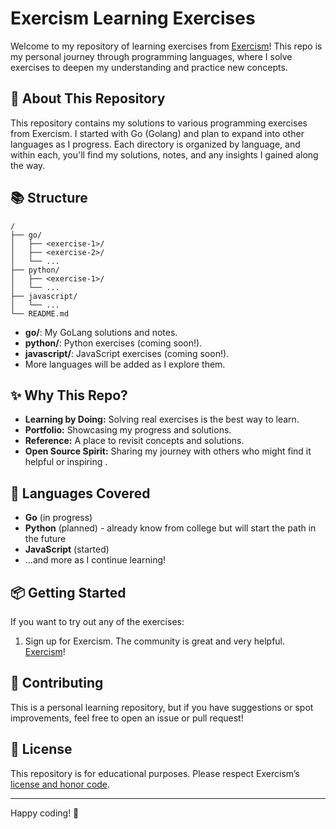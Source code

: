 # Exercism Learning Exercises

Welcome to my repository of learning exercises from [Exercism](https://exercism.org/)! This repo is my personal journey through programming languages, where I solve exercises to deepen my understanding and practice new concepts.

## 🚀 About This Repository

This repository contains my solutions to various programming exercises from Exercism. I started with Go (Golang) and plan to expand into other languages as I progress. Each directory is organized by language, and within each, you'll find my solutions, notes, and any insights I gained along the way.

## 📚 Structure

```
/
├── go/
│   ├── <exercise-1>/
│   ├── <exercise-2>/
│   └── ...
├── python/
│   ├── <exercise-1>/
│   └── ...
├── javascript/
│   └── ...
└── README.md
```

- **go/**: My GoLang solutions and notes.
- **python/**: Python exercises (coming soon!).
- **javascript/**: JavaScript exercises (coming soon!).
- More languages will be added as I explore them.

## ✨ Why This Repo?

- **Learning by Doing:** Solving real exercises is the best way to learn.
- **Portfolio:** Showcasing my progress and solutions.
- **Reference:** A place to revisit concepts and solutions.
- **Open Source Spirit:** Sharing my journey with others who might find it helpful or inspiring .

## 🌱 Languages Covered

- **Go** (in progress)
- **Python** (planned) - already know from college but will start the path in the future
- **JavaScript** (started)
- ...and more as I continue learning!

## 📦 Getting Started

If you want to try out any of the exercises:

1. Sign up for Exercism. The community is great and very helpful. [Exercism](https://exercism.org/)!

## 🤝 Contributing

This is a personal learning repository, but if you have suggestions or spot improvements, feel free to open an issue or pull request!

## 📄 License

This repository is for educational purposes. Please respect Exercism’s [license and honor code](https://exercism.org/docs/community/code-of-conduct).

---

Happy coding! 🚀
